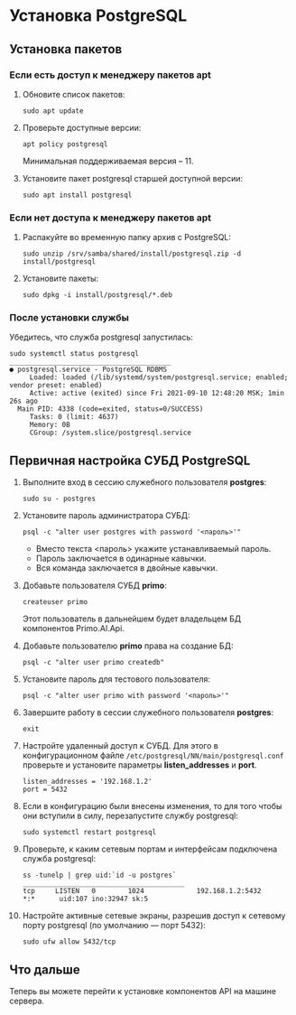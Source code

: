 # Установка PostgreSQL 

## Установка пакетов

### Если есть доступ к менеджеру пакетов apt

1. Обновите список пакетов:
    ```
    sudo apt update
    ```
1. Проверьте доступные версии:
    ```
    apt policy postgresql
    ```
    Минимальная поддерживаемая версия – 11.

1. Установите пакет postgresql старшей доступной версии:
    ```
    sudo apt install postgresql
    ```

### Если нет доступа к менеджеру пакетов apt 
1. Распакуйте во временную папку архив с PostgreSQL:
    ```
    sudo unzip /srv/samba/shared/install/postgresql.zip -d install/postgresql
    ```
1. Установите пакеты:
    ```
    sudo dpkg -i install/postgresql/*.deb
    ```

### После установки службы

Убедитесь, что служба postgresql запустилась:
```
sudo systemctl status postgresql
________________________________________
● postgresql.service - PostgreSQL RDBMS
     Loaded: loaded (/lib/systemd/system/postgresql.service; enabled; vendor preset: enabled)
     Active: active (exited) since Fri 2021-09-10 12:48:20 MSK; 1min 26s ago
  Main PID: 4338 (code=exited, status=0/SUCCESS)
     Tasks: 0 (limit: 4637)
     Memory: 0B
     CGroup: /system.slice/postgresql.service
```

## Первичная настройка СУБД PostgreSQL 
1. Выполните вход в сессию служебного пользователя **postgres**:
    ```
    sudo su - postgres
    ```
1. Установите пароль администратора СУБД:
    ```
    psql -c "alter user postgres with password '<пароль>'"
    ```
    *	Вместо текста \<пароль\> укажите устанавливаемый пароль.
    *	Пароль заключается в одинарные кавычки.
    *	Вся команда заключается в двойные кавычки.
1. Добавьте пользователя СУБД **primo**:
    ```
    createuser primo
    ```
    Этот пользователь в дальнейшем будет владельцем БД компонентов Primo.AI.Api.

1. Добавьте пользователю **primo** права на создание БД:
    ```
    psql -c "alter user primo createdb"
    ```
1. Установите пароль для тестового пользователя:
    ```
    psql -c "alter user primo with password '<пароль>'"
    ```
1. Завершите работу в сессии служебного пользователя **postgres**:
    ```
    exit
    ```
1. Наcтройте удаленный доступ к СУБД. Для этого в конфигурационном файле `/etc/postgresql/NN/main/postgresql.conf` проверьте и установите параметры **listen_addresses** и **port**. 
    ```
    listen_addresses = '192.168.1.2'
    port = 5432
    ```
1. Если в конфигурацию были внесены изменения, то для того чтобы они вступили в силу, перезапустите службу postgresql:
    ```
    sudo systemctl restart postgresql
    ```
1. Проверьте, к каким сетевым портам и интерфейсам подключена служба postgresql:
    ```
    ss -tunelp | grep uid:`id -u postgres`
    ________________________________________
    tcp     LISTEN   0        1024             192.168.1.2:5432          *:*      uid:107 ino:32947 sk:5
    ```
1. Настройте активные сетевые экраны, разрешив доступ к сетевому порту postgresql (по умолчанию — порт 5432):
    ```
    sudo ufw allow 5432/tcp
    ```


## Что дальше

Теперь вы можете перейти к установке компонентов API на машине сервера.
